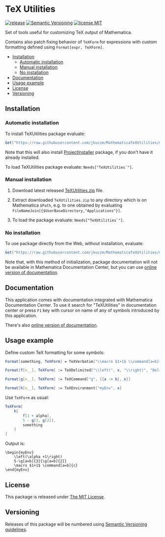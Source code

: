 # TeX Utilities
[![release](http://img.shields.io/github/release/jkuczm/MathematicaTeXUtilities.svg)](https://github.com/jkuczm/MathematicaTeXUtilities/releases/latest)
[![Semantic Versioning](http://img.shields.io/SemVer/2.0.0.png)](http://semver.org/spec/v2.0.0.html)
[![license MIT](http://img.shields.io/:license-MIT-blue.svg)](https://github.com/jkuczm/MathematicaTeXUtilities/blob/master/LICENSE)


Set of tools useful for customizing TeX output of Mathematica.

Contains also patch fixing behavior of `TeXForm` for expressions with custom
formatting defined using `Format[expr, TeXForm]`.


* [Installation](#installation)
    * [Automatic installation](#automatic-installation)
    * [Manual installation](#manual-installation)
    * [No installation](#no-installation)
* [Documentation](#documentation)
* [Usage example](#usage-example)
* [License](#license)
* [Versioning](#versioning)



## Installation


### Automatic installation

To install TeXUtilities package evaluate:
```Mathematica
Get["https://raw.githubusercontent.com/jkuczm/MathematicaTeXUtilities/master/BootstrapInstall.m"]
```

Note that this will also install
[ProjectInstaller](https://github.com/lshifr/ProjectInstaller) package, if you
don't have it already installed.

To load TeXUtilities package evaluate: ``Needs["TeXUtilities`"]``.


### Manual installation

1. Download latest released
   [TeXUtilities.zip](https://github.com/jkuczm/MathematicaTeXUtilities/releases/download/v1.0.0/TeXUtilities.zip)
   file.

2. Extract downloaded `TeXUtilities.zip` to any directory which is on Mathematica `$Path`,
   e.g. to one obtained by evaluating `FileNameJoin[{$UserBaseDirectory,"Applications"}]`.


3. To load the package evaluate: ``Needs["TeXUtilities`"]``.


### No installation

To use package directly from the Web, without installation, evaluate:
```Mathematica
Get["https://raw.githubusercontent.com/jkuczm/MathematicaTeXUtilities/master/NoInstall.m"]
```

Note that, with this method of initialization,
package documentation will not be available in Mathematica Documentation Center,
but you can use
[online version of documentation](http://jkuczm.github.io/MathematicaTeXUtilities/reference/tutorial/TeXUtilitiesOverview.html).


## Documentation

This application comes with documentation integrated with Mathematica Documentation Center.
To use it search for "TeXUtilities" in documentation center
or press `F1` key with cursor on name of any of symbols introduced by this application.

There's also
[online version of documentation](http://jkuczm.github.io/MathematicaTeXUtilities/reference/tutorial/TeXUtilitiesOverview.html).



## Usage example

Define custom TeX formatting for some symbols:

```Mathematica
Format[something, TeXForm] = TeXVerbatim["\\macro $1+1$ \\command[a=b]{c}"];

Format[f[x__], TeXForm] := TeXDelimited["\\left(", x, "\\right)", "DelimSeparator" -> ""]

Format[g[x__], TeXForm] := TeXCommand["g", {{a -> b}, x}]

Format[h[x__], TeXForm] := TeXEnvironment["myEnv", x]
```

Use `TeXForm` as usual:

```Mathematica
TeXForm[
    h[
        f[1 + alpha],
        5 - g[3, g[2]],
        something
    ]
]
```

Output is:
```TeX
\begin{myEnv}
    \left(\alpha +1\right)
    5-\g[a=b]{3}{\g[a=b]{2}}
    \macro $1+1$ \command[a=b]{c}
\end{myEnv}
```



## License

This package is released under
[The MIT License](https://github.com/jkuczm/MathematicaTeXUtilities/blob/master/LICENSE).



## Versioning

Releases of this package will be numbered using
[Semantic Versioning guidelines](http://semver.org/).
